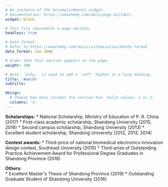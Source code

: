```yaml
---
# An instance of the Accomplishments widget.
# Documentation: https://wowchemy.com/docs/page-builder/
widget: blank

# This file represents a page section.
headless: true

# Date format
# Refer to https://wowchemy.com/docs/customization/#date-format
date_format: Jan 2006

# Order that this section appears on the page.
weight: 100

# Note: `&shy;` is used to add a 'soft' hyphen in a long heading.
title: 'Awards'
subtitle:

design:
  # Choose how many columns the section has. Valid values: 1 or 2.
  columns: '1'
---
```



**Scholarships:**
                  * National Scholarship, Ministry of Education of P. R. China (2017)
                  * First-class academic scholarship, Shandong University (2015, 2016)
                  * Second campus scholarship, Shandong University (2013)
                  * Excellent student scholarship, Shandong University (2012, 2013, 2014) 

**Contest awards:**
                  * Third-price of national biomedical electronics innovation design contest, Southeast University (2015)
                  * Third-prize of Outstanding Practice Achievement Award for Professional Degree Graduates in Shandong Province (2018)

**Others:**      
                  * Excellent Master's Thesis of Shandong Province (2019)
                  * Outstanding Graduate Student of Shandong University (2016)
